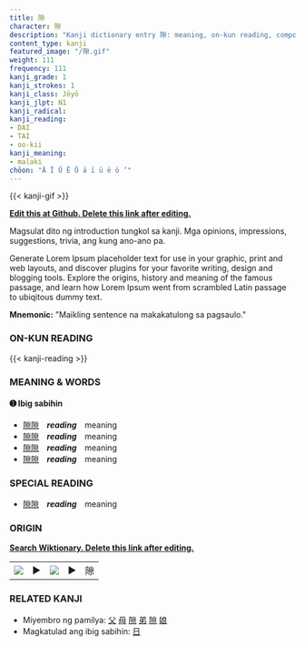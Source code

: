 ```yaml
---
title: 隙
character: 隙
description: "Kanji dictionary entry 隙: meaning, on-kun reading, compounds, origin, related kanji"
content_type: kanji
featured_image: "/隙.gif"
weight: 111
frequency: 111
kanji_grade: 1
kanji_strokes: 1
kanji_class: Jōyō
kanji_jlpt: N1
kanji_radical: 
kanji_reading: 
- DAI
- TAI
- oo-kii
kanji_meaning:
- malaki
chōon: "Ā Ī Ū Ē Ō ā ī ū ē ō ’"
---
```

[//]: # (Don't edit the line below. Kanji animated GIF code is automatically generated.)
{{< kanji-gif >}}

[//]: # (Edit below this line.)

**[Edit this at Github. Delete this link after editing.](https://github.com/tim0g/tim/tree/main/content/kanji/隙/index.md)**

Magsulat dito ng introduction tungkol sa kanji. Mga opinions, impressions, suggestions, trivia, ang kung ano-ano pa.

Generate Lorem Ipsum placeholder text for use in your graphic, print and web layouts, and discover plugins for your favorite writing, design and blogging tools. Explore the origins, history and meaning of the famous passage, and learn how Lorem Ipsum went from scrambled Latin passage to ubiqitous dummy text.
 
**Mnemonic:** "Maikling sentence na makakatulong sa pagsaulo."

### ON-KUN READING

[//]: # (Don't edit the line below. ON-KUN READING code is automatically generated.)
{{< kanji-reading >}}

### MEANING & WORDS

#### ➊ **Ibig sabihin**
  - [隙](../隙)[隙](../隙)　***reading***　meaning
  - [隙](../隙)[隙](../隙)　***reading***　meaning
  - [隙](../隙)[隙](../隙)　***reading***　meaning
  - [隙](../隙)[隙](../隙)　***reading***　meaning

### SPECIAL READING
  - [隙](../隙)[隙](../隙)　***reading***　meaning

### ORIGIN

**[Search Wiktionary. Delete this link after editing.](https://wiktionary.org/wiki/隙)**
<table class="kanji-table"><tr><td>
<img src="60px-隙-bronze.svg.png">
</td><td>▶</td><td>
<img src="60px-隙-oracle.svg.png">
</td><td>▶</td>
<td class="kanji-origin">隙</td>
</tr></table>

### RELATED KANJI
- Miyembro ng pamilya: [父](../父) [母](../母) [隙](../隙) [弟](../弟) [隙](../隙) [娘](../娘)
- Magkatulad ang ibig sabihin: [日](../日)
